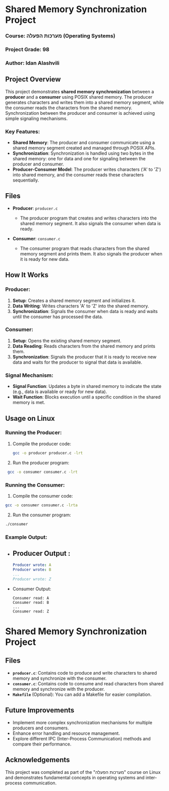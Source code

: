 # Shared Memory Synchronization Project

### Course: מערכות הפעלה (Operating Systems)
### Project Grade: 98
### Author: Idan Alashvili

## Project Overview

This project demonstrates **shared memory synchronization** between a **producer** and a **consumer** using POSIX shared memory. The producer generates characters and writes them into a shared memory segment, while the consumer reads the characters from the shared memory. Synchronization between the producer and consumer is achieved using simple signaling mechanisms.

### Key Features:
- **Shared Memory**: The producer and consumer communicate using a shared memory segment created and managed through POSIX APIs.
- **Synchronization**: Synchronization is handled using two bytes in the shared memory: one for data and one for signaling between the producer and consumer.
- **Producer-Consumer Model**: The producer writes characters ('A' to 'Z') into shared memory, and the consumer reads these characters sequentially.

## Files

- **Producer**: `producer.c`
  - The producer program that creates and writes characters into the shared memory segment. It also signals the consumer when data is ready.

- **Consumer**: `consumer.c`
  - The consumer program that reads characters from the shared memory segment and prints them. It also signals the producer when it is ready for new data.

## How It Works

### Producer:
1. **Setup**: Creates a shared memory segment and initializes it.
2. **Data Writing**: Writes characters 'A' to 'Z' into the shared memory.
3. **Synchronization**: Signals the consumer when data is ready and waits until the consumer has processed the data.

### Consumer:
1. **Setup**: Opens the existing shared memory segment.
2. **Data Reading**: Reads characters from the shared memory and prints them.
3. **Synchronization**: Signals the producer that it is ready to receive new data and waits for the producer to signal that data is available.

### Signal Mechanism:
- **Signal Function**: Updates a byte in shared memory to indicate the state (e.g., data is available or ready for new data).
- **Wait Function**: Blocks execution until a specific condition in the shared memory is met.

## Usage on Linux

### Running the Producer:
1. Compile the producer code:
   ```bash
   gcc -o producer producer.c -lrt
2. Run the producer program:
  ```bash
   gcc -o consumer consumer.c -lrt
```
### Running the Consumer:
1. Compile the consumer code:
  ```bash
  gcc -o consumer consumer.c -lrta
```
2. Run the consumer program:
  ```bash
  ./consumer
```
### Example Output:
- ## Producer Output :
  ```yaml
  Producer wrote: A
  Producer wrote: B
  ...
  Producer wrote: Z
- Consumer Output:
  ```arduino
  Consumer read: A
  Consumer read: B
  ...
  Consumer read: Z

# Shared Memory Synchronization Project

## Files

- **`producer.c`**: Contains code to produce and write characters to shared memory and synchronize with the consumer.
- **`consumer.c`**: Contains code to consume and read characters from shared memory and synchronize with the producer.
- **`Makefile`** (Optional): You can add a Makefile for easier compilation.

## Future Improvements

- Implement more complex synchronization mechanisms for multiple producers and consumers.
- Enhance error handling and resource management.
- Explore different IPC (Inter-Process Communication) methods and compare their performance.

## Acknowledgements

This project was completed as part of the "מערכות הפעלה" course on Linux and demonstrates fundamental concepts in operating systems and inter-process communication.
